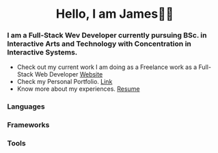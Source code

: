 <h1 align="center">Hello, I am James🧑‍💻 </h1>
<h3>I am a Full-Stack Wev Developer currently pursuing BSc. in Interactive Arts and Technology with Concentration in Interactive Systems.</h3>

- Check out my current work I am doing as a Freelance work as a Full-Stack Web Developer [Website](https://client-homestay-canada.vercel.app/)
- Check my Personal Portfolio. [Link](https://www.jamesyoo.dev/)
- Know more about my experiences. [Resume](https://drive.google.com/file/d/1upnjXTzp2RHiJgP0NCwWcsHVNLCAA1Ef/view?usp=drive_link)

<h3>Languages</h3>

<h3>Frameworks</h3>

<h3>Tools</h3>

